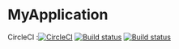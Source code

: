 # MyApplication
CircleCI :[![CircleCI](https://circleci.com/gh/AllYouNeedis/MyApplication.svg?style=svg)](https://circleci.com/gh/AllYouNeedis/MyApplication)
[![Build status](https://build.appcenter.ms/v0.1/apps/5ef51687-e616-48a4-80c1-c177b8891f94/branches/master/badge)](https://appcenter.ms)
[![Build status](https://build.appcenter.ms/v0.1/apps/5ef51687-e616-48a4-80c1-c177b8891f94/branches/master/badge)](https://appcenter.ms)
